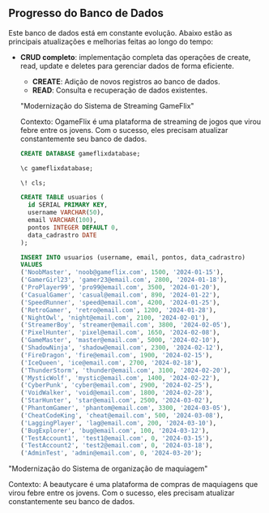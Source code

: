 ## Progresso do Banco de Dados 

Este banco de dados está em constante evolução. Abaixo estão as principais atualizações e melhorias feitas ao longo do tempo:

- **CRUD completo**: implementação completa das operações de create, read, update e deletes para gerenciar dados de forma eficiente.
  - **CREATE**: Adição de novos registros ao banco de dados.
  - **READ**: Consulta e  recuperação de dados existentes.

  "Modernização do Sistema de Streaming GameFlix"

  Contexto:
  OgameFlix é uma plataforma de streaming de jogos que virou febre entre os jovens. Com o sucesso, eles precisam atualizar constantemente seu banco de dados.

  ```sql
  CREATE DATABASE gameflixdatabase;

  \c gameflixdatabase;

  \! cls;

  CREATE TABLE usuarios (
    id SERIAL PRIMARY KEY,
    username VARCHAR(50),
    email VARCHAR(100),
    pontos INTEGER DEFAULT 0,
    data_cadrastro DATE
  );

  INSERT INTO usuarios (username, email, pontos, data_cadrastro) 
  VALUES
  ('NoobMaster', 'noob@gameflix.com', 1500, '2024-01-15'),
  ('GamerGirl23', 'gamer23@email.com', 2800, '2024-01-18'),
  ('ProPlayer99', 'pro99@email.com', 3500, '2024-01-20'),
  ('CasualGamer', 'casual@email.com', 890, '2024-01-22'),
  ('SpeedRunner', 'speed@email.com', 4200, '2024-01-25'),
  ('RetroGamer', 'retro@email.com', 1200, '2024-01-28'),
  ('NightOwl', 'night@email.com', 2100, '2024-02-01'),
  ('StreamerBoy', 'streamer@email.com', 3800, '2024-02-05'),
  ('PixelHunter', 'pixel@email.com', 1650, '2024-02-08'),
  ('GameMaster', 'master@email.com', 5000, '2024-02-10'),
  ('ShadowNinja', 'shadow@email.com', 2300, '2024-02-12'),
  ('FireDragon', 'fire@email.com', 1900, '2024-02-15'),
  ('IceQueen', 'ice@email.com', 2700, '2024-02-18'),
  ('ThunderStorm', 'thunder@email.com', 3100, '2024-02-20'),
  ('MysticWolf', 'mystic@email.com', 1400, '2024-02-22'),
  ('CyberPunk', 'cyber@email.com', 2900, '2024-02-25'),
  ('VoidWalker', 'void@email.com', 1800, '2024-02-28'),
  ('StarHunter', 'star@email.com', 2500, '2024-03-02'),
  ('PhantomGamer', 'phantom@email.com', 3300, '2024-03-05'),
  ('CheatCodeKing', 'cheat@email.com', 500, '2024-03-08'),
  ('LaggingPlayer', 'lag@email.com', 200, '2024-03-10'),
  ('BugExplorer', 'bug@email.com', 100, '2024-03-12'),
  ('TestAccount1', 'test1@email.com', 0, '2024-03-15'),
  ('TestAccount2', 'test2@email.com', 0, '2024-03-18'),
  ('AdminTest', 'admin@email.com', 0, '2024-03-20');
  ```
"Modernização do Sistema de organização de maquiagem"

  Contexto:
  A beautycare é uma plataforma de compras de maquiagens que virou febre entre os jovens. Com o sucesso, eles precisam atualizar constantemente seu banco de dados.
